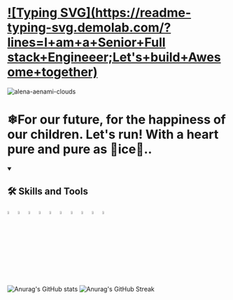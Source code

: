 # [![Typing SVG](https://readme-typing-svg.demolab.com/?lines=I+am+a+Senior+Full stack+Engineeer;Let's+build+Awesome+together)](https://git.io/typing-svg)
![alena-aenami-clouds](https://user-images.githubusercontent.com/129685965/229512007-a15ab033-7d32-4032-91ec-d9ffc6e9e1c6.jpg)
<h1>❄For our future, for the happiness of our children. Let's run! With a heart pure and pure as 🧊ice🧊..</h1>
<details open>
  <summary><h2>🛠 Skills and Tools</h2></summary>
    <code><img width="4%" src="https://www.vectorlogo.zone/logos/nodejs/nodejs-icon.svg"></code>
    <code><img width="4%" src="https://www.vectorlogo.zone/logos/reactjs/reactjs-icon.svg"></code>
  <code><img width="4%" src="https://www.vectorlogo.zone/logos/vuejs/vuejs-icon.svg"></code>
    <code><img width="4%" src="https://www.vectorlogo.zone/logos/angular/angular-icon.svg"></code>
    <code><img width="4%" src="https://www.vectorlogo.zone/logos/laravel/laravel-icon.svg"></code>
    <code><img width="4%" src="https://www.vectorlogo.zone/logos/python/python-icon.svg"></code>
    <code><img width="4%" src="https://www.vectorlogo.zone/logos/firebase/firebase-icon.svg"></code>
    <code><img width="4%" src="https://www.vectorlogo.zone/logos/amazon_aws/amazon_aws-icon.svg"></code>
    <code><img width="4%" src="https://www.vectorlogo.zone/logos/git-scm/git-scm-icon.svg"></code>
    <code><img width="4%" src="https://seeklogo.com/images/G/github-colored-logo-FDDF6EB1F0-seeklogo.com.png"></code>
  </p>
</details>

<!-- Github Stats -->
  ![Anurag's GitHub stats](https://github-readme-stats.vercel.app/api?username=Atohallan&show_icons=true&theme=radical)
  ![Anurag's GitHub Streak](https://streak-stats.demolab.com?user=Atohallan&theme=tokyonight&mode=daily&border=DD2BC7)
  

